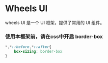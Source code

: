 # Wheels UI
wheels UI 是一个 UI 框架，提供了常用的 UI 组件。
### 使用本框架前，请在css中开启 border-box
```css
*,*::before,*::after{
    box-sizing: border-box
}
```
